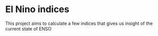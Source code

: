 # El Nino indices

This project aims to calculate a few indices that gives us insight of the current state of ENSO